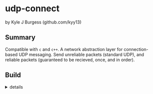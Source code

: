 # udp-connect
by Kyle J Burgess
(github.com/kyy13)

## Summary
Compatible with `c` and `c++`.
A network abstraction layer for connection-based UDP messaging.
Send unreliable packets (standard UDP), and reliable packets (guaranteed to be recieved, once, and in order).

## Build

<details>
<summary>
details
</summary>

#### Requirements
1. A working `c++17` (or higher) compiler.
2. `CMake` version 3.7 or higher

#### Steps
1. Clone the repository with `git clone --recurse-submodules https://github.com/kyy13/pod-index`
2. Run `cmake` with `DCMAKE_BUILD_TYPE=Release` to generate the build files
3. Run `make` to build

</details>
